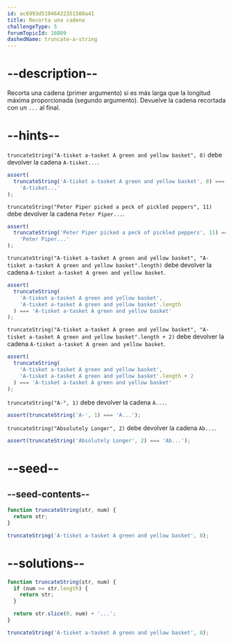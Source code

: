 ```yaml
---
id: ac6993d51946422351508a41
title: Recorta una cadena
challengeType: 5
forumTopicId: 16089
dashedName: truncate-a-string
---
```


# --description--

Recorta una cadena (primer argumento) si es más larga que la longitud máxima proporcionada (segundo argumento). Devuelve la cadena recortada con un `...` al final.

# --hints--

`truncateString("A-tisket a-tasket A green and yellow basket", 8)` debe devolver la cadena `A-tisket...`.

```js
assert(
  truncateString('A-tisket a-tasket A green and yellow basket', 8) ===
    'A-tisket...'
);
```

`truncateString("Peter Piper picked a peck of pickled peppers", 11)` debe devolver la cadena `Peter Piper...`.

```js
assert(
  truncateString('Peter Piper picked a peck of pickled peppers', 11) ===
    'Peter Piper...'
);
```

`truncateString("A-tisket a-tasket A green and yellow basket", "A-tisket a-tasket A green and yellow basket".length)` debe devolver la cadena `A-tisket a-tasket A green and yellow basket`.

```js
assert(
  truncateString(
    'A-tisket a-tasket A green and yellow basket',
    'A-tisket a-tasket A green and yellow basket'.length
  ) === 'A-tisket a-tasket A green and yellow basket'
);
```

`truncateString("A-tisket a-tasket A green and yellow basket", "A-tisket a-tasket A green and yellow basket".length + 2)` debe devolver la cadena `A-tisket a-tasket A green and yellow basket`.

```js
assert(
  truncateString(
    'A-tisket a-tasket A green and yellow basket',
    'A-tisket a-tasket A green and yellow basket'.length + 2
  ) === 'A-tisket a-tasket A green and yellow basket'
);
```

`truncateString("A-", 1)` debe devolver la cadena `A...`.

```js
assert(truncateString('A-', 1) === 'A...');
```

`truncateString("Absolutely Longer", 2)` debe devolver la cadena `Ab...`.

```js
assert(truncateString('Absolutely Longer', 2) === 'Ab...');
```

# --seed--

## --seed-contents--

```js
function truncateString(str, num) {
  return str;
}

truncateString('A-tisket a-tasket A green and yellow basket', 8);
```

# --solutions--

```js
function truncateString(str, num) {
  if (num >= str.length) {
    return str;
  }

  return str.slice(0, num) + '...';
}

truncateString('A-tisket a-tasket A green and yellow basket', 8);
```
